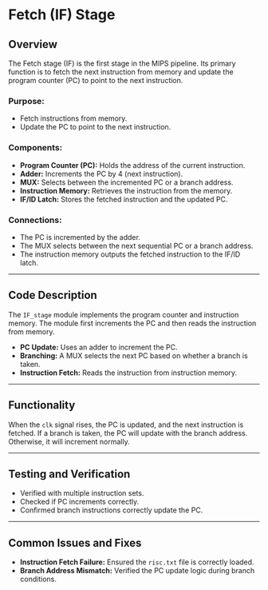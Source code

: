 
# Fetch (IF) Stage

## Overview
The Fetch stage (IF) is the first stage in the MIPS pipeline. Its primary function is to fetch the next instruction from memory and update the program counter (PC) to point to the next instruction. 

### Purpose:
- Fetch instructions from memory.
- Update the PC to point to the next instruction.

### Components:
- **Program Counter (PC):** Holds the address of the current instruction.
- **Adder:** Increments the PC by 4 (next instruction).
- **MUX:** Selects between the incremented PC or a branch address.
- **Instruction Memory:** Retrieves the instruction from the memory.
- **IF/ID Latch:** Stores the fetched instruction and the updated PC.

### Connections:
- The PC is incremented by the adder.
- The MUX selects between the next sequential PC or a branch address.
- The instruction memory outputs the fetched instruction to the IF/ID latch.

---

## Code Description
The `IF_stage` module implements the program counter and instruction memory. The module first increments the PC and then reads the instruction from memory.

- **PC Update:** Uses an adder to increment the PC.
- **Branching:** A MUX selects the next PC based on whether a branch is taken.
- **Instruction Fetch:** Reads the instruction from instruction memory.

---

## Functionality
When the `clk` signal rises, the PC is updated, and the next instruction is fetched. If a branch is taken, the PC will update with the branch address. Otherwise, it will increment normally.

---

## Testing and Verification
- Verified with multiple instruction sets.
- Checked if PC increments correctly.
- Confirmed branch instructions correctly update the PC.

---

## Common Issues and Fixes
- **Instruction Fetch Failure:** Ensured the `risc.txt` file is correctly loaded.
- **Branch Address Mismatch:** Verified the PC update logic during branch conditions.
